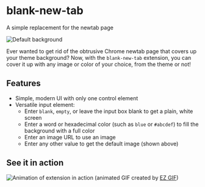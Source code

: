 # blank-new-tab
A simple replacement for the newtab page

![Default background](http://s33.postimg.org/c5psswkov/default.png)

Ever wanted to get rid of the obtrusive Chrome newtab page that covers up your theme background? Now, with the `blank-new-tab` extension, you can cover it up with any image or color of your choice, from the theme or not!

## Features
- Simple, modern UI with only one control element
- Versatile input element:
    - Enter `blank`, `empty`, or leave the input box blank to get a plain, white screen
    - Enter a word or hexadecimal color (such as `blue` or `#abcdef`) to fill the background with a full color
    - Enter an image URL to use an image
    - Enter any other value to get the default image (shown above)

## See it in action
![Animation of extension in action](http://s33.postimg.org/xj5cqyy7z/ezgif_com_optimize.gif)
(animated GIF created by [EZ GIF](http://www.ezgif.com))
